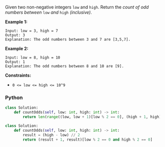 Given two non-negative integers  `low`  and  `high`. Return the  _count of odd numbers between_ `low` _and_ `high` _(inclusive)_.

**Example 1:**
```
Input: low = 3, high = 7
Output: 3
Explanation: The odd numbers between 3 and 7 are [3,5,7].
```

**Example 2:**
```
Input: low = 8, high = 10
Output: 1
Explanation: The odd numbers between 8 and 10 are [9].
```

**Constraints:**

-   `0 <= low <= high <= 10^9`


### Python
```python
class Solution:
    def countOdds(self, low: int, high: int) -> int:
        return len(range((low, low + 1)[low % 2 == 0], (high + 1, high)[high % 2 == 0], 2))
```

```python
class Solution:
    def countOdds(self, low: int, high: int) -> int:
        result = (high - low) // 2
        return (result + 1, result)[low % 2 == 0 and high % 2 == 0]
```
